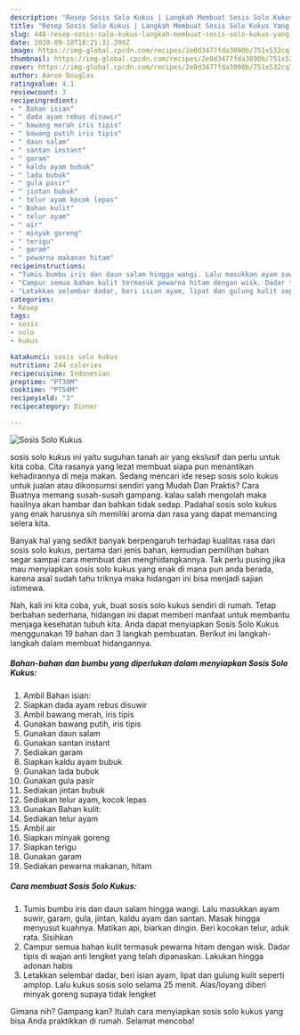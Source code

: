 ```yaml
---
description: "Resep Sosis Solo Kukus | Langkah Membuat Sosis Solo Kukus Yang Enak dan Simpel"
title: "Resep Sosis Solo Kukus | Langkah Membuat Sosis Solo Kukus Yang Enak dan Simpel"
slug: 448-resep-sosis-solo-kukus-langkah-membuat-sosis-solo-kukus-yang-enak-dan-simpel
date: 2020-09-10T18:21:31.290Z
image: https://img-global.cpcdn.com/recipes/2e0d3477fda3090b/751x532cq70/sosis-solo-kukus-foto-resep-utama.jpg
thumbnail: https://img-global.cpcdn.com/recipes/2e0d3477fda3090b/751x532cq70/sosis-solo-kukus-foto-resep-utama.jpg
cover: https://img-global.cpcdn.com/recipes/2e0d3477fda3090b/751x532cq70/sosis-solo-kukus-foto-resep-utama.jpg
author: Aaron Douglas
ratingvalue: 4.1
reviewcount: 3
recipeingredient:
- " Bahan isian"
- " dada ayam rebus disuwir"
- " bawang merah iris tipis"
- " bawang putih iris tipis"
- " daun salam"
- " santan instant"
- " garam"
- " kaldu ayam bubuk"
- " lada bubuk"
- " gula pasir"
- " jintan bubuk"
- " telur ayam kocok lepas"
- " Bahan kulit"
- " telur ayam"
- " air"
- " minyak goreng"
- " terigu"
- " garam"
- " pewarna makanan hitam"
recipeinstructions:
- "Tumis bumbu iris dan daun salam hingga wangi. Lalu masukkan ayam suwir, garam, gula, jintan, kaldu ayam dan santan. Masak hingga menyusut kuahnya. Matikan api, biarkan dingin. Beri kocokan telur, aduk rata. Sisihkan"
- "Campur semua bahan kulit termasuk pewarna hitam dengan wisk. Dadar tipis di wajan anti lengket yang telah dipanaskan. Lakukan hingga adonan habis"
- "Letakkan selembar dadar, beri isian ayam, lipat dan gulung kulit seperti amplop. Lalu kukus sosis solo selama 25 menit. Alas/loyang diberi minyak goreng supaya tidak lengket"
categories:
- Resep
tags:
- sosis
- solo
- kukus

katakunci: sosis solo kukus 
nutrition: 244 calories
recipecuisine: Indonesian
preptime: "PT30M"
cooktime: "PT54M"
recipeyield: "3"
recipecategory: Dinner

---
```



![Sosis Solo Kukus](https://img-global.cpcdn.com/recipes/2e0d3477fda3090b/751x532cq70/sosis-solo-kukus-foto-resep-utama.jpg)


sosis solo kukus ini yaitu suguhan tanah air yang ekslusif dan perlu untuk kita coba. Cita rasanya yang lezat membuat siapa pun menantikan kehadirannya di meja makan.
Sedang mencari ide resep sosis solo kukus untuk jualan atau dikonsumsi sendiri yang Mudah Dan Praktis? Cara Buatnya memang susah-susah gampang. kalau salah mengolah maka hasilnya akan hambar dan bahkan tidak sedap. Padahal sosis solo kukus yang enak harusnya sih memiliki aroma dan rasa yang dapat memancing selera kita.



Banyak hal yang sedikit banyak berpengaruh terhadap kualitas rasa dari sosis solo kukus, pertama dari jenis bahan, kemudian pemilihan bahan segar sampai cara membuat dan menghidangkannya. Tak perlu pusing jika mau menyiapkan sosis solo kukus yang enak di mana pun anda berada, karena asal sudah tahu triknya maka hidangan ini bisa menjadi sajian istimewa.


Nah, kali ini kita coba, yuk, buat sosis solo kukus sendiri di rumah. Tetap berbahan sederhana, hidangan ini dapat memberi manfaat untuk membantu menjaga kesehatan tubuh kita. Anda dapat menyiapkan Sosis Solo Kukus menggunakan 19 bahan dan 3 langkah pembuatan. Berikut ini langkah-langkah dalam membuat hidangannya.

<!--inarticleads1-->

##### Bahan-bahan dan bumbu yang diperlukan dalam menyiapkan Sosis Solo Kukus:

1. Ambil  Bahan isian:
1. Siapkan  dada ayam rebus disuwir
1. Ambil  bawang merah, iris tipis
1. Gunakan  bawang putih, iris tipis
1. Gunakan  daun salam
1. Gunakan  santan instant
1. Sediakan  garam
1. Siapkan  kaldu ayam bubuk
1. Gunakan  lada bubuk
1. Gunakan  gula pasir
1. Sediakan  jintan bubuk
1. Sediakan  telur ayam, kocok lepas
1. Gunakan  Bahan kulit:
1. Sediakan  telur ayam
1. Ambil  air
1. Siapkan  minyak goreng
1. Siapkan  terigu
1. Gunakan  garam
1. Sediakan  pewarna makanan, hitam




<!--inarticleads2-->

##### Cara membuat Sosis Solo Kukus:

1. Tumis bumbu iris dan daun salam hingga wangi. Lalu masukkan ayam suwir, garam, gula, jintan, kaldu ayam dan santan. Masak hingga menyusut kuahnya. Matikan api, biarkan dingin. Beri kocokan telur, aduk rata. Sisihkan
1. Campur semua bahan kulit termasuk pewarna hitam dengan wisk. Dadar tipis di wajan anti lengket yang telah dipanaskan. Lakukan hingga adonan habis
1. Letakkan selembar dadar, beri isian ayam, lipat dan gulung kulit seperti amplop. Lalu kukus sosis solo selama 25 menit. Alas/loyang diberi minyak goreng supaya tidak lengket




Gimana nih? Gampang kan? Itulah cara menyiapkan sosis solo kukus yang bisa Anda praktikkan di rumah. Selamat mencoba!
